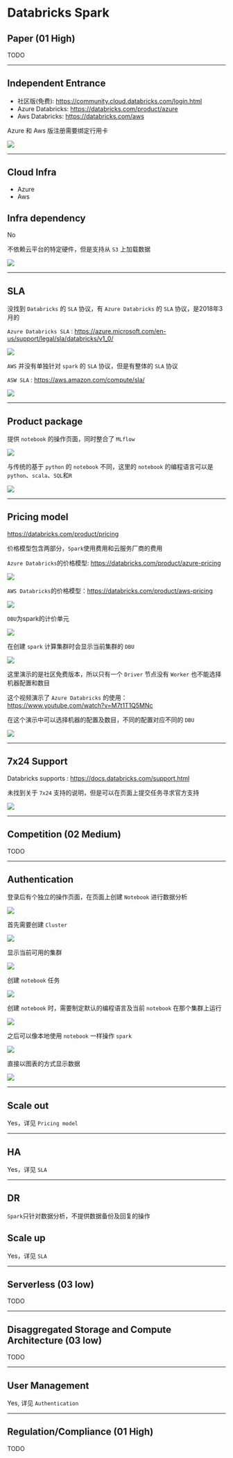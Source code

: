 # Databricks Spark
## Paper (01 High)
TODO

---

## Independent Entrance
- 社区版(免费): https://community.cloud.databricks.com/login.html
- Azure Databricks: https://databricks.com/product/azure
- Aws Databricks: https://databricks.com/aws

Azure 和 Aws 版注册需要绑定行用卡

![](./spark/spark-platform.png)

---

## Cloud Infra
- Azure
- Aws

## Infra dependency
No

不依赖云平台的特定硬件，但是支持从 `S3` 上加载数据

![](./spark/load-from-s3.png)

---

## SLA
没找到 `Databricks` 的 `SLA` 协议，有 `Azure Databricks` 的 `SLA` 协议，是2018年3月的

`Azure Databricks SLA` : https://azure.microsoft.com/en-us/support/legal/sla/databricks/v1_0/

![](./spark/azure-databrick-sla.png)

`AWS` 并没有单独针对 `spark` 的 `SLA` 协议，但是有整体的 `SLA` 协议

`ASW SLA` : https://aws.amazon.com/compute/sla/

![](./spark/aws-sla.png)

---

## Product package
提供 `notebook` 的操作页面，同时整合了 `MLflow`

![](./spark/spark-create.png)

与传统的基于 `python` 的 `notebook` 不同，这里的 `notebook` 的编程语言可以是 `python`、`scala`、`SQL`和`R`

![](./spark/notebook.png)

---

## Pricing model

https://databricks.com/product/pricing

价格模型包含两部分，`Spark`使用费用和云服务厂商的费用

`Azure Databricks`的价格模型: https://databricks.com/product/azure-pricing

![](./spark/azure-pricing.png)

`AWS Databricks`的价格模型：https://databricks.com/product/aws-pricing

![](./spark/aws-pricing.png)

`DBU`为spark的计价单元

![](./spark/spark-DBU.png)

在创建 `spark` 计算集群时会显示当前集群的 `DBU`

![](./spark/create-cluster.png)

这里演示的是社区免费版本，所以只有一个 `Driver` 节点没有 `Worker` 也不能选择机器配置和数目

这个视频演示了 `Azure Databricks` 的使用： https://www.youtube.com/watch?v=M7t1T1Q5MNc

在这个演示中可以选择机器的配置及数目，不同的配置对应不同的 `DBU`

![](./spark/azure-databricks.png)

---

## 7x24 Support
Databricks supports : https://docs.databricks.com/support.html

未找到关于 `7x24` 支持的说明，但是可以在页面上提交任务寻求官方支持

![](./spark/submit-case-form.png)

---

## Competition (02 Medium)
TODO

---

## Authentication
登录后有个独立的操作页面，在页面上创建 `Notebook` 进行数据分析

![](./spark/spark-ui.png)

首先需要创建 `Cluster`

![](./spark/quick-start-cluster.png)

显示当前可用的集群

![](./spark/spark-all-cluster.png)

创建 `notebook` 任务

![](./spark/create-notebok-task.png)

创建 `notebook` 时，需要制定默认的编程语言及当前 `notebook` 在那个集群上运行

![](./spark/notebook-cluster.png)

之后可以像本地使用 `notebook` 一样操作 `spark`

![](./spark/spark-notebook.png)

直接以图表的方式显示数据

![](./spark/notebook-chat.png)

---

## Scale out
Yes，详见 `Pricing model`


---

## HA
Yes，详见 `SLA`

---

## DR
`Spark`只针对数据分析，不提供数据备份及回复的操作

## Scale up
Yes，详见 `SLA`

---

## Serverless (03 low)
TODO

---

## Disaggregated Storage and Compute Architecture (03 low)
TODO 

---

## User Management

Yes, 详见 `Authentication`

---

## Regulation/Compliance (01 High)
TODO